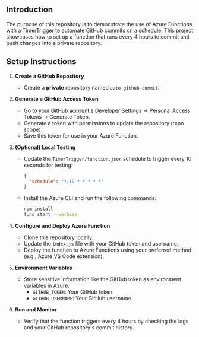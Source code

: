 ## Introduction

The purpose of this repository is to demonstrate the use of Azure Functions with a TimerTrigger to automate GitHub commits on a schedule. This project showcases how to set up a function that runs every 4 hours to commit and push changes into a private repository.

## Setup Instructions

1. **Create a GitHub Repository**
   - Create a **private** repository named `auto-github-commit`.

2. **Generate a GitHub Access Token**
   - Go to your GitHub account's Developer Settings -> Personal Access Tokens -> Generate Token.
   - Generate a token with permissions to update the repository (repo scope).
   - Save this token for use in your Azure Function.

3. **(Optional) Local Testing**
   - Update the `TimerTrigger/function.json` schedule to trigger every 10 seconds for testing:
     ```json
     {
       "schedule": "*/10 * * * * *"
     }
     ```
   - Install the Azure CLI and run the following commands:
     ```bash
     npm install
     func start --verbose
     ```

4. **Configure and Deploy Azure Function**
   - Clone this repository locally.
   - Update the `index.js` file with your GitHub token and username.
   - Deploy the function to Azure Functions using your preferred method (e.g., Azure VS Code extension).

5. **Environment Variables**
   - Store sensitive information like the GitHub token as environment variables in Azure:
     - `GITHUB_TOKEN`: Your GitHub token.
     - `GITHUB_USERNAME`: Your GitHub username.

6. **Run and Monitor**
   - Verify that the function triggers every 4 hours by checking the logs and your GitHub repository's commit history.

